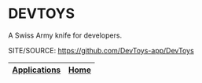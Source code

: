 # DEVTOYS

 A Swiss Army knife for developers.

 SITE/SOURCE: https://github.com/DevToys-app/DevToys

 | [Applications](https://portable-linux-apps.github.io/apps.html) | [Home](https://portable-linux-apps.github.io)
 | --- | --- |